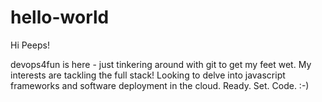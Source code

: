 # hello-world
Hi Peeps!

devops4fun is here - just tinkering around with git to get my feet wet. My interests are tackling the full stack! Looking to delve into javascript frameworks and software deployment in the cloud. Ready. Set. Code. :-)
